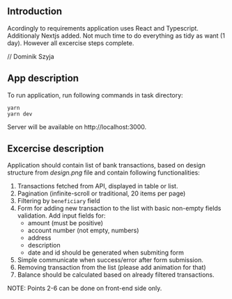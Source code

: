 
## Introduction

Acordingly to requirements application uses React and Typescript. Additionaly Nextjs added.
Not much time to do everything as tidy as want (1 day). However all excercise steps complete.

// Dominik Szyja
## App description

To run application, run following commands in task directory:

    yarn
	yarn dev

Server will be available on http://localhost:3000.

## Excercise description

Application should contain list of bank transactions, based on design structure from _design.png_ file and contain following functionalities:

1.  Transactions fetched from API, displayed in table or list.
2.  Pagination (infinite-scroll or traditional, 20 items per page)
3.  Filtering by `beneficiary` field
4.  Form for adding new transaction to the list with basic non-empty fields validation. Add input fields for:
    -   amount (must be positive)
    -   account number (not empty, numbers)
    -   address
    -   description
    -   date and id should be generated when submiting form
5.  Simple communicate when success/error after form submission.
6.  Removing transaction from the list (please add animation for that)
7.  Balance should be calculated based on already filtered transactions.

NOTE: Points 2-6 can be done on front-end side only.
